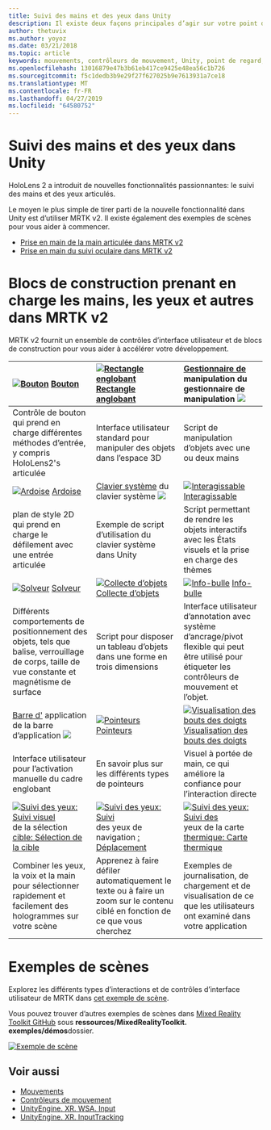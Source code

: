 ```yaml
---
title: Suivi des mains et des yeux dans Unity
description: Il existe deux façons principales d’agir sur votre point d’intergression, les gestes manuels et les contrôleurs de mouvement.
author: thetuvix
ms.author: yoyoz
ms.date: 03/21/2018
ms.topic: article
keywords: mouvements, contrôleurs de mouvement, Unity, point de regard, entrée
ms.openlocfilehash: 13016879e47b3b61eb417ce9425e48ea56c1b726
ms.sourcegitcommit: f5c1dedb3b9e29f27f627025b9e7613931a7ce18
ms.translationtype: MT
ms.contentlocale: fr-FR
ms.lasthandoff: 04/27/2019
ms.locfileid: "64580752"
---
```

# <a name="articulated-hand-and-eye-tracking-in-unity"></a>Suivi des mains et des yeux dans Unity

HoloLens 2 a introduit de nouvelles fonctionnalités passionnantes: le suivi des mains et des yeux articulés.

Le moyen le plus simple de tirer parti de la nouvelle fonctionnalité dans Unity est d’utiliser MRTK v2. Il existe également des exemples de scènes pour vous aider à commencer. 

* [Prise en main de la main articulée dans MRTK v2](https://microsoft.github.io/MixedRealityToolkit-Unity/Documentation/InputSystem/HandTracking.html)
* [Prise en main du suivi oculaire dans MRTK v2](https://microsoft.github.io/MixedRealityToolkit-Unity/Documentation/EyeTracking/EyeTracking_Main.html)


# <a name="building-blocks-supporting-hands-eyes-and-others-in-mrtk-v2"></a>Blocs de construction prenant en charge les mains, les yeux et autres dans MRTK v2

MRTK v2 fournit un ensemble de contrôles d’interface utilisateur et de blocs de construction pour vous aider à accélérer votre développement. 

|  [![Bouton](images/MRTK_Button_Main.png)](https://microsoft.github.io/MixedRealityToolkit-Unity/Documentation/README_Button.html) [Bouton](https://microsoft.github.io/MixedRealityToolkit-Unity/Documentation/README_Button.html) | [![Rectangle englobant](images/MRTK_BoundingBox_Main.png)](https://microsoft.github.io/MixedRealityToolkit-Unity/Documentation/README_BoundingBox.html) [Rectangle anglobant](https://microsoft.github.io/MixedRealityToolkit-Unity/Documentation/README_BoundingBox.html) | [Gestionnaire de](https://microsoft.github.io/MixedRealityToolkit-Unity/Documentation/README_ManipulationHandler.html) manipulation du gestionnaire de manipulation [ ![](images/MRTK_Manipulation_Main.png)](https://microsoft.github.io/MixedRealityToolkit-Unity/Documentation/README_ManipulationHandler.html) |
|:--- | :--- | :--- |
| Contrôle de bouton qui prend en charge différentes méthodes d’entrée, y compris HoloLens2's articulée | Interface utilisateur standard pour manipuler des objets dans l’espace 3D | Script de manipulation d’objets avec une ou deux mains |
|  [![Ardoise](images/MRTK_Slate_Main.png)](https://microsoft.github.io/MixedRealityToolkit-Unity/Documentation/README_Slate.html) [Ardoise](https://microsoft.github.io/MixedRealityToolkit-Unity/Documentation/README_Slate.html) | [Clavier système](https://microsoft.github.io/MixedRealityToolkit-Unity/Documentation/README_SystemKeyboard.html) du clavier système [ ![](images/MRTK_SystemKeyboard_Main.png)](https://microsoft.github.io/MixedRealityToolkit-Unity/Documentation/README_SystemKeyboard.html) | [![Interagissable](images/InteractableExamples.png)](https://microsoft.github.io/MixedRealityToolkit-Unity/Documentation/README_Interactable.html) [Interagissable](https://microsoft.github.io/MixedRealityToolkit-Unity/Documentation/README_Interactable.html) |
| plan de style 2D qui prend en charge le défilement avec une entrée articulée | Exemple de script d’utilisation du clavier système dans Unity  | Script permettant de rendre les objets interactifs avec les États visuels et la prise en charge des thèmes |
|  [![Solveur](images/MRTK_Solver_Main.png)](https://microsoft.github.io/MixedRealityToolkit-Unity/Documentation/README_Solver.html) [Solveur](https://microsoft.github.io/MixedRealityToolkit-Unity/Documentation/README_Solver.html) | [![Collecte d’objets](images/MRTK_ObjectCollection_Main.png)](https://microsoft.github.io/MixedRealityToolkit-Unity/Documentation/README_ManipulationHandler.html) [Collecte d’objets](https://microsoft.github.io/MixedRealityToolkit-Unity/Documentation/README_ManipulationHandler.html) | [![Info-bulle](images/MRTK_Tooltip_Main.png)](https://microsoft.github.io/MixedRealityToolkit-Unity/Documentation/README_Tooltip.html) [Info-bulle](https://microsoft.github.io/MixedRealityToolkit-Unity/Documentation/README_Tooltip.html) |
| Différents comportements de positionnement des objets, tels que balise, verrouillage de corps, taille de vue constante et magnétisme de surface | Script pour disposer un tableau d’objets dans une forme en trois dimensions | Interface utilisateur d’annotation avec système d’ancrage/pivot flexible qui peut être utilisé pour étiqueter les contrôleurs de mouvement et l’objet. |
|  [Barre d'](https://microsoft.github.io/MixedRealityToolkit-Unity/Documentation/README_AppBar.html) application de la barre d’application [ ![](images/MRTK_AppBar_Main.png)](https://microsoft.github.io/MixedRealityToolkit-Unity/Documentation/README_AppBar.html) | [![Pointeurs](images/MRTK_Pointer_Main.png)](https://microsoft.github.io/MixedRealityToolkit-Unity/Documentation/README_Pointers.html) [Pointeurs](https://microsoft.github.io/MixedRealityToolkit-Unity/Documentation/README_Pointers.html) | [![Visualisation des bouts des doigts](images/MRTK_FingertipVisualization_Main.png)](https://microsoft.github.io/MixedRealityToolkit-Unity/Documentation/README_FingertipVisualization.html) [Visualisation des bouts des doigts](https://microsoft.github.io/MixedRealityToolkit-Unity/Documentation/README_FingertipVisualization.html) |
| Interface utilisateur pour l’activation manuelle du cadre englobant | En savoir plus sur les différents types de pointeurs | Visuel à portée de main, ce qui améliore la confiance pour l’interaction directe |
|  [![Suivi des yeux: Suivi visuel](images/mrtk_et_targetselect.png)](https://microsoft.github.io/MixedRealityToolkit-Unity/Documentation/EyeTracking/EyeTracking_TargetSelection.html) de la sélection [cible: Sélection de la cible](https://microsoft.github.io/MixedRealityToolkit-Unity/Documentation/EyeTracking/EyeTracking_TargetSelection.html) | [![Suivi des yeux: Suivi](images/mrtk_et_navigation.png)](https://microsoft.github.io/MixedRealityToolkit-Unity/Documentation/EyeTracking/EyeTracking_Navigation.html) des yeux de navigation [: Déplacement](https://microsoft.github.io/MixedRealityToolkit-Unity/Documentation/EyeTracking/EyeTracking_Navigation.html) | [![Suivi des yeux: Suivi des](images/mrtk_et_heatmaps.png)](https://microsoft.github.io/MixedRealityToolkit-Unity/Documentation/EyeTracking/EyeTracking_Visualization.html) yeux de la carte [thermique: Carte thermique](https://microsoft.github.io/MixedRealityToolkit-Unity/Documentation/EyeTracking/EyeTracking_Visualization.html) |
| Combiner les yeux, la voix et la main pour sélectionner rapidement et facilement des hologrammes sur votre scène | Apprenez à faire défiler automatiquement le texte ou à faire un zoom sur le contenu ciblé en fonction de ce que vous cherchez| Exemples de journalisation, de chargement et de visualisation de ce que les utilisateurs ont examiné dans votre application |

# <a name="example-scenes"></a>Exemples de scènes
Explorez les différents types d’interactions et de contrôles d’interface utilisateur de MRTK dans [cet exemple de scène](https://microsoft.github.io/MixedRealityToolkit-Unity/Documentation/README_HandInteractionExamples.html).

Vous pouvez trouver d’autres exemples de scènes dans [Mixed Reality Toolkit GitHub](https://github.com/Microsoft/MixedRealityToolkit-Unity) sous **ressources/MixedRealityToolkit. exemples/démos**dossier.

[![Exemple de scène](images/MRTK_Examples.png)](https://microsoft.github.io/MixedRealityToolkit-Unity/Documentation/README_HandInteractionExamples.html)

## <a name="see-also"></a>Voir aussi

* [Mouvements](gestures.md)
* [Contrôleurs de mouvement](motion-controllers.md)
* [UnityEngine. XR. WSA. Input](https://docs.unity3d.com/ScriptReference/XR.WSA.Input.InteractionManager.html)
* [UnityEngine. XR. InputTracking](https://docs.unity3d.com/ScriptReference/XR.InputTracking.html)
